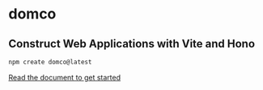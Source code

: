# domco

## Construct Web Applications with Vite and Hono

```bash
npm create domco@latest
```

[Read the document to get started](https://domco.robino.dev)

